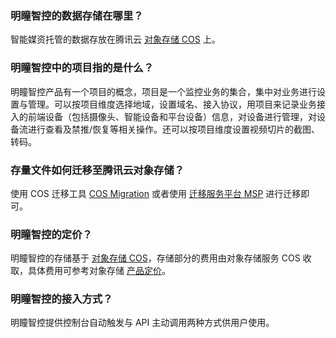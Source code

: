 ### 明瞳智控的数据存储在哪里？

智能媒资托管的数据存放在腾讯云 [对象存储 COS](https://cloud.tencent.com/document/product/436) 上。

### 明瞳智控中的项目指的是什么？
明瞳智控产品有一个项目的概念，项目是一个监控业务的集合，集中对业务进行设置与管理。可以按项目维度选择地域，设置域名、接入协议，用项目来记录业务接入的前端设备（包括摄像头、智能设备和平台设备）信息，对设备进行管理，对设备流进行查看及禁推/恢复等相关操作。还可以按项目维度设置视频切片的截图、转码。

### 存量文件如何迁移至腾讯云对象存储？

使用 COS 迁移工具 [COS Migration](https://cloud.tencent.com/document/product/436/15392) 或者使用 [迁移服务平台 MSP](https://cloud.tencent.com/document/product/659) 进行迁移即可。

### 明瞳智控的定价？
明瞳智控的存储基于 [对象存储 COS](https://cloud.tencent.com/document/product/436)，存储部分的费用由对象存储服务 COS 收取，具体费用可参考对象存储 [产品定价](https://cloud.tencent.com/document/product/436/16871)。

### 明瞳智控的接入方式？

明瞳智控提供控制台自动触发与 API 主动调用两种方式供用户使用。
